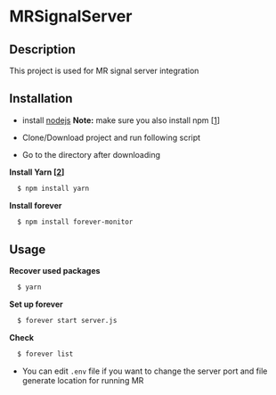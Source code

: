 # MRSignalServer

## Description
This project is used for MR signal server integration

## Installation
*	install [nodejs][0] **Note:** make sure you also install npm [[1]]

*	Clone/Download project and run following script

*	Go to the directory after downloading

**Install Yarn [[2]]**

``` bash
  $ npm install yarn
```

**Install forever**

``` bash
  $ npm install forever-monitor
```

## Usage

**Recover used packages**

``` bash
  $ yarn
```

**Set up forever**

``` bash
  $ forever start server.js
```

**Check**

``` bash
  $ forever list
```

*	You can edit `.env` file if you want to change the server port and file generate location for running MR 


[0]: https://nodejs.org/en/
[1]: https://www.npmjs.com/
[2]: https://yarnpkg.com/lang/en/
